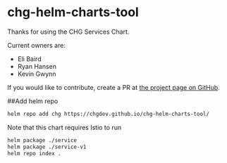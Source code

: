 # chg-helm-charts-tool

Thanks for using the CHG Services Chart.

Current owners are:
- Eli Baird
- Ryan Hansen
- Kevin Gwynn

If you would like to contribute, create a PR at [the project page on GitHub](https://github.com/chgdev/chg-helm-charts-tool).

##Add helm repo
```BASH
helm repo add chg https://chgdev.github.io/chg-helm-charts-tool/
```

Note that this chart requires Istio to run
```bash
helm package ./service
helm package ./service-v1
helm repo index .
```
